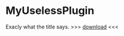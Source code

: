 # MyUselessPlugin
 Exacly what the title says. >>> [download](github.com/SpikeVN/MyUselessPlugin/releases) <<<
